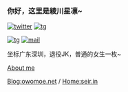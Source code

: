 ### 你好，这里是綾川星凛~


[![twitter](https://img.shields.io/badge/Twitter-@AyagawaSeirin-00BFFF?style=flat-square&logo=twitter)](https://twitter.com/AyagawaSeirin)
[![tg](https://img.shields.io/badge/Telegram-@AyagawaSeirin-00BFFF?style=flat-square&logo=telegram)](https://t.me/AyagawaSeirin)

[![tg](https://img.shields.io/badge/TelegramChannel-@rinrinmoe-00BFFF?style=flat-square&logo=telegram)](https://t.me/rinrinmoe)
[![mail](https://img.shields.io/badge/Email-AyagawaSeirin@outlook.com-DC143C?style=flat-square&logo=email)](mailto:AyagawaSeirin@outlook.com)

坐标广东深圳，退役JK，普通的女生一枚~

[About me](https://owomoe.net/other/7.html)

[Blog:owomoe.net](https://owomoe.net/) / [Home:seir.in](https://seir.in/)
